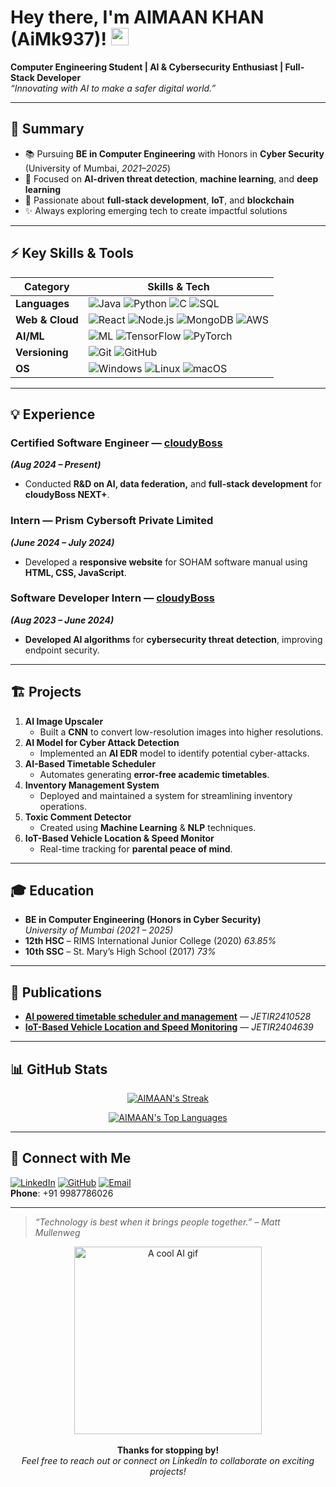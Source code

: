 <!-- Add a fancy header image if you like! (Optional) -->
<!-- <img src="https://user-images.githubusercontent.com/1234567/your-custom-banner.png" alt="banner that says AIMAAN KHAN"> -->

# Hey there, I'm AIMAAN KHAN (AiMk937)! <img src="https://media.giphy.com/media/hvRJCLFzcasrR4ia7z/giphy.gif" width="28">

**Computer Engineering Student | AI & Cybersecurity Enthusiast | Full-Stack Developer**  
<em>“Innovating with AI to make a safer digital world.”</em>

---

## 🎯 Summary

- 📚 Pursuing **BE in Computer Engineering** with Honors in **Cyber Security** (University of Mumbai, *2021–2025*)  
- 🤖 Focused on **AI-driven threat detection**, **machine learning**, and **deep learning**  
- 🧩 Passionate about **full-stack development**, **IoT**, and **blockchain**  
- ✨ Always exploring emerging tech to create impactful solutions  

---

## ⚡ Key Skills & Tools

| **Category**    | **Skills & Tech**                                                                                                       |
|-----------------|-------------------------------------------------------------------------------------------------------------------------|
| **Languages**   | ![Java](https://img.shields.io/badge/Java-007396?style=flat&logo=java&logoColor=white) ![Python](https://img.shields.io/badge/Python-3776AB?style=flat&logo=python&logoColor=white) ![C](https://img.shields.io/badge/C-00599C?style=flat&logo=c&logoColor=white) ![SQL](https://img.shields.io/badge/SQL-336791?style=flat&logo=postgresql&logoColor=white) |
| **Web & Cloud** | ![React](https://img.shields.io/badge/React-20232A?style=flat&logo=react&logoColor=61DAFB) ![Node.js](https://img.shields.io/badge/Node.js-339933?style=flat&logo=node.js&logoColor=white) ![MongoDB](https://img.shields.io/badge/MongoDB-4ea94b?style=flat&logo=mongodb&logoColor=white) ![AWS](https://img.shields.io/badge/AWS-232F3E?style=flat&logo=amazon-aws&logoColor=white) |
| **AI/ML**       | ![ML](https://img.shields.io/badge/Machine%20Learning-FFFFFF?style=flat&logo=data:image/png;base64,iVBORw0KGgoAAAANSUhEUgAAAAoAAAAKCAYAAACNMs+9AAAAWElEQVQoU2Nk+P+/uf8ZgwAGMDIyLgGB5uwArQ1H/v5BBETbHn8GclALCcF6NaIAG0gwnCkmFRbhEa9VYYXoqUcI4NIYwgEMr6nUVkcMOFhoA9gYISluiCUoAAAAASUVORK5CYII=) ![TensorFlow](https://img.shields.io/badge/TensorFlow-FF6F00?style=flat&logo=tensorflow&logoColor=white) ![PyTorch](https://img.shields.io/badge/PyTorch-EE4C2C?style=flat&logo=pytorch&logoColor=white)                                                                                               |
| **Versioning**  | ![Git](https://img.shields.io/badge/Git-F05032?style=flat&logo=git&logoColor=white) ![GitHub](https://img.shields.io/badge/GitHub-181717?style=flat&logo=github&logoColor=white)                                                                                                             |
| **OS**          | ![Windows](https://img.shields.io/badge/Windows-0078D6?style=flat&logo=windows&logoColor=white) ![Linux](https://img.shields.io/badge/Linux-FCC624?style=flat&logo=linux&logoColor=black) ![macOS](https://img.shields.io/badge/macOS-000000?style=flat&logo=apple&logoColor=white)                     |

---

## 💡 Experience

### Certified Software Engineer — [cloudyBoss](https://cloudyboss.com/)
***(Aug 2024 – Present)***  
- Conducted **R&D on AI, data federation,** and **full-stack development** for **cloudyBoss NEXT+**.

### Intern — Prism Cybersoft Private Limited
***(June 2024 – July 2024)***  
- Developed a **responsive website** for SOHAM software manual using **HTML, CSS, JavaScript**.

### Software Developer Intern — [cloudyBoss](https://cloudyboss.com/)
***(Aug 2023 – June 2024)***  
- **Developed AI algorithms** for **cybersecurity threat detection**, improving endpoint security.

---

## 🏗️ Projects

1. **AI Image Upscaler**  
   - Built a **CNN** to convert low-resolution images into higher resolutions.  
2. **AI Model for Cyber Attack Detection**  
   - Implemented an **AI EDR** model to identify potential cyber-attacks.  
3. **AI-Based Timetable Scheduler**  
   - Automates generating **error-free academic timetables**.  
4. **Inventory Management System**  
   - Deployed and maintained a system for streamlining inventory operations.  
5. **Toxic Comment Detector**  
   - Created using **Machine Learning** & **NLP** techniques.  
6. **IoT-Based Vehicle Location & Speed Monitor**  
   - Real-time tracking for **parental peace of mind**.

---

## 🎓 Education

- **BE in Computer Engineering (Honors in Cyber Security)**  
  *University of Mumbai (2021 – 2025)*  
- **12th HSC** – RIMS International Junior College (2020) *63.85%*  
- **10th SSC** – St. Mary’s High School (2017) *73%*  

---

## 📜 Publications

- [**AI powered timetable scheduler and management**](https://www.jetir.org/view?paper=JETIR2410528) — *JETIR2410528*  
- [**IoT-Based Vehicle Location and Speed Monitoring**](https://www.jetir.org/view?paper=JETIR2404639) — *JETIR2404639*

---

## 📊 GitHub Stats

<p align="center">
  <a href="https://github.com/AiMk937">
    <img src="https://github-readme-streak-stats.herokuapp.com?user=AiMk937&theme=radical&hide_border=true" alt="AIMAAN's Streak"/>
  </a>
</p>

<p align="center">
  <a href="https://github.com/AiMk937">
    <img src="https://github-readme-stats.vercel.app/api/top-langs/?username=AiMk937&layout=compact&theme=radical&hide_border=true" alt="AIMAAN's Top Languages"/>
  </a>
</p>

---

## 🤝 Connect with Me

[![LinkedIn](https://img.shields.io/badge/LinkedIn-0A66C2?style=flat&logo=linkedin&logoColor=white)](http://www.linkedin.com/in/aimaan-khan)
[![GitHub](https://img.shields.io/badge/GitHub-181717?style=flat&logo=github&logoColor=white)](https://github.com/AiMk937)
[![Email](https://img.shields.io/badge/Email-D14836?style=flat&logo=gmail&logoColor=white)](mailto:aimaankhan2610@gmail.com)  
**Phone**: +91 9987786026  

---

> *“Technology is best when it brings people together.” – Matt Mullenweg*

<div align="center">
  <img src="https://user-images.githubusercontent.com/1234567/board.gif" alt="A cool AI gif" width="300"/>
  <br><br>
  <strong>Thanks for stopping by!</strong><br>
  <em>Feel free to reach out or connect on LinkedIn to collaborate on exciting projects!</em>
</div>
